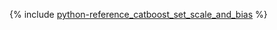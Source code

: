 {% include [python-reference_catboost_set_scale_and_bias](python-reference_catboost_set_scale_and_bias.md) %}
